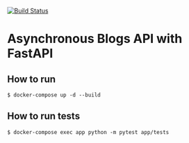 [![Build Status](https://travis-ci.org/NeverWalkAloner/async-blogs.svg?branch=master)](https://travis-ci.org/NeverWalkAloner/async-blogs)

# Asynchronous Blogs API with FastAPI

## How to run

````
$ docker-compose up -d --build
````

## How to run tests

````
$ docker-compose exec app python -m pytest app/tests
````

